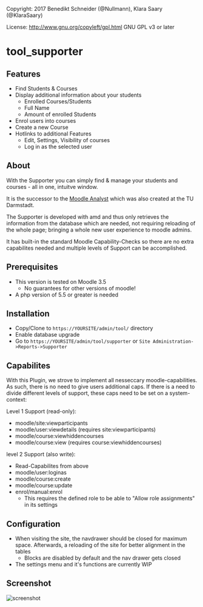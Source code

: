 Copyright: 2017 Benedikt Schneider (@Nullmann), Klara Saary (@KlaraSaary)

License: http://www.gnu.org/copyleft/gpl.html GNU GPL v3 or later

# tool_supporter

## Features
* Find Students & Courses
* Display additional information about your students
  * Enrolled Courses/Students
  * Full Name
  * Amount of enrolled Students
* Enrol users into courses
* Create a new Course
* Hotlinks to additional Features
  * Edit, Settings, Visibility of courses
  * Log in as the selected user

## About
With the Supporter you can simply find & manage your students and courses - all in one, intuitve window.

It is the successor to the [Moodle Analyst](https://moodle.org/plugins/report_moodleanalyst) which was also created at the TU Darmstadt.

The Supporter is developed with amd and thus only retrieves the information from the database which are needed, not requiring reloading of the whole page; bringing a whole new user experience to moodle admins.

It has built-in the standard Moodle Capability-Checks so there are no extra capabilites needed and multiple levels of Support can be accomplished.

## Prerequisites
* This version is tested on Moodle 3.5
  * No guarantees for other versions of moodle!
* A php version of 5.5 or greater is needed

## Installation
* Copy/Clone to `https://YOURSITE/admin/tool/` directory
* Enable database upgrade
* Go to `https://YOURSITE/admin/tool/supporter` or `Site Administration->Reports->Supporter`

## Capabilites
With this Plugin, we strove to implement all nesseccary moodle-capabilities. As such, there is no need to give users additional caps. 
If there is a need to divide different levels of support, these caps need to be set on a system-context:

Level 1 Support (read-only): 
- moodle/site:viewparticipants
- moodle/user:viewdetails (requires site:viewparticipants)
- moodle/course:viewhiddencourses
- moodle/course:view (requires course:viewhiddencourses)
		
level 2 Support (also write):
- Read-Capabilites from above
- moodle/user:loginas		
- moodle/course:create	
- moodle/course:update
- enrol/manual:enrol
  * This requires the defined role to be able to "Allow role assignments" in its settings

## Configuration
* When visiting the site, the navdrawer should be closed for maximum space. Afterwards, a reloading of the site for better alignment in the tables
  * Blocks are disabled by default and the nav drawer gets closed
* The settings menu and it's functions are currently WIP

## Screenshot
![screenshot](https://cloud.githubusercontent.com/assets/15816473/26623733/ec15ddf8-45ee-11e7-81e0-6414209d58e7.jpg)
